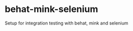 behat-mink-selenium
===================

Setup for integration testing with behat, mink and selenium